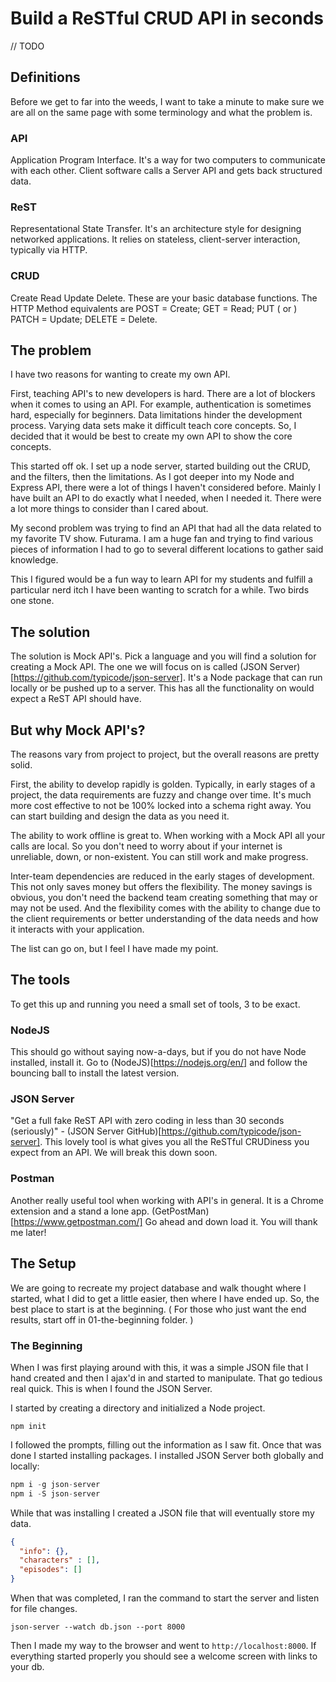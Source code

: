 # Build a ReSTful CRUD API in seconds
// TODO

## Definitions
Before we get to far into the weeds, I want to take a minute to make sure we are all on the same page with some terminology and what the problem is.

### API
Application Program Interface. It's a way for two computers to communicate with each other. Client software calls a Server API and gets back structured data.

### ReST
Representational State Transfer. It's an architecture style for designing networked applications. It relies on stateless, client-server interaction, typically via HTTP.

### CRUD
Create Read Update Delete. These are your basic database functions. The HTTP Method equivalents are POST = Create; GET = Read; PUT ( or ) PATCH = Update; DELETE = Delete.

## The problem
I have two reasons for wanting to create my own API.

First, teaching API's to new developers is hard. There are a lot of blockers when it comes to using an API. For example, authentication is sometimes hard, especially for beginners. Data limitations hinder the development process. Varying data sets make it difficult teach core concepts. So, I decided that it would be best to create my own API to show the core concepts.

This started off ok. I set up a node server, started building out the CRUD, and the filters, then the limitations. As I got deeper into my Node and Express API, there were a lot of things I haven't considered before. Mainly I have built an API to do exactly what I needed, when I needed it. There were a lot more things to consider than I cared about.

My second problem was trying to find an API that had all the data related to my favorite TV show. Futurama. I am a huge fan and trying to find various pieces of information I had to go to several different locations to gather said knowledge.

This I figured would be a fun way to learn API for my students and fulfill a particular nerd itch I have been wanting to scratch for a while. Two birds one stone.

## The solution
The solution is Mock API's. Pick a language and you will find a solution for creating a Mock API. The one we will focus on is called (JSON Server)[https://github.com/typicode/json-server]. It's a Node package that can run locally or be pushed up to a server. This has all the functionality on would expect a ReST API should have.

## But why Mock API's?
The reasons vary from project to project, but the overall reasons are pretty solid.

First, the ability to develop rapidly is golden. Typically, in early stages of a project, the data requirements are fuzzy and change over time. It's much more cost effective to not be 100% locked into a schema right away. You can start building and design the data as you need it.

The ability to work offline is great to. When working with a Mock API all your calls are local. So you don't need to worry about if your internet is unreliable, down, or non-existent. You can still work and make progress.

Inter-team dependencies are reduced in the early stages of development. This not only saves money but offers the flexibility. The money savings is obvious, you don't need the backend team creating something that may or may not be used. And the flexibility comes with the ability to change due to the client requirements or better understanding of the data needs and how it interacts with your application.

The list can go on, but I feel I have made my point.

## The tools
To get this up and running you need a small set of tools, 3 to be exact.

### NodeJS
This should go without saying now-a-days, but if you do not have Node installed, install it. Go to (NodeJS)[https://nodejs.org/en/] and follow the bouncing ball to install the latest version.

### JSON Server
"Get a full fake ReST API with zero coding in less than 30 seconds (seriously)" - (JSON Server GitHub)[https://github.com/typicode/json-server]. This lovely tool is what gives you all the ReSTful CRUDiness you expect from an API. We will break this down soon.

### Postman
Another really useful tool when working with API's in general. It is a Chrome extension and a stand a lone app. (GetPostMan)[https://www.getpostman.com/] Go ahead and down load it. You will thank me later!

## The Setup
We are going to recreate my project database and walk thought where I started, what I did to get a little easier, then where I have ended up. So, the best place to start is at the beginning. ( For those who just want the end results, start off in 01-the-beginning folder. )

### The Beginning
When I was first playing around with this, it was a simple JSON file that I hand created and then I ajax'd in and started to manipulate. That go tedious real quick. This is when I found the JSON Server.

I started by creating a directory and initialized a Node project.

`npm init`

I followed the prompts, filling out the information as I saw fit. Once that was done I started installing packages. I installed JSON Server both globally and locally:

```JavaScript
npm i -g json-server
npm i -S json-server
```

While that was installing I created a JSON file that will eventually store my data.

```JSON
{
  "info": {},
  "characters" : [],
  "episodes": []
}
```

When that was completed, I ran the command to start the server and listen for file changes.

`json-server --watch db.json --port 8000`

Then I made my way to the browser and went to `http://localhost:8000`. If everything started properly you should see a welcome screen with links to your db.

